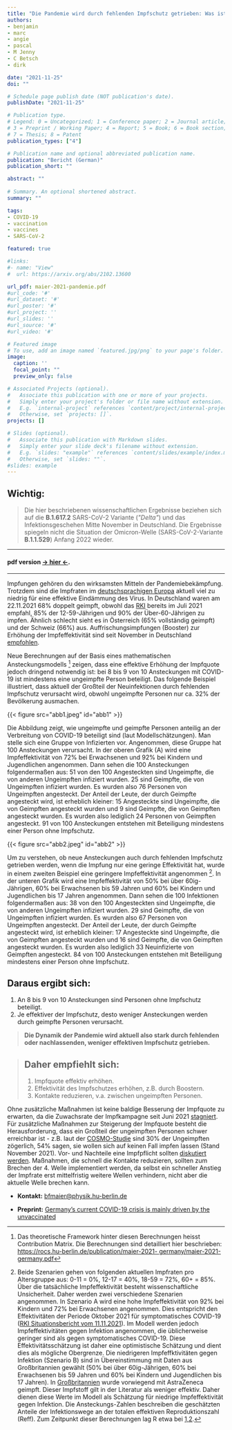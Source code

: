 ```yaml
---
title: "Die Pandemie wird durch fehlenden Impfschutz getrieben: Was ist zu tun?"
authors:
- benjamin
- marc
- angie
- pascal
- M Jenny
- C Betsch
- dirk

date: "2021-11-25"
doi: ""

# Schedule page publish date (NOT publication's date).
publishDate: "2021-11-25"

# Publication type.
# Legend: 0 = Uncategorized; 1 = Conference paper; 2 = Journal article;
# 3 = Preprint / Working Paper; 4 = Report; 5 = Book; 6 = Book section;
# 7 = Thesis; 8 = Patent
publication_types: ["4"]

# Publication name and optional abbreviated publication name.
publication: "Bericht (German)"
publication_short: ""

abstract: ""
          
# Summary. An optional shortened abstract.
summary: ""

tags:
- COVID-19
- vaccination
- vaccines
- SARS-CoV-2

featured: true

#links:
#- name: "View"
#  url: https://arxiv.org/abs/2102.13600

url_pdf: maier-2021-pandemie.pdf
#url_code: '#'
#url_dataset: '#'
#url_poster: '#'
#url_project: ''
#url_slides: ''
#url_source: '#'
#url_video: '#'

# Featured image
# To use, add an image named `featured.jpg/png` to your page's folder. 
image:
  caption: ''
  focal_point: ""
  preview_only: false

# Associated Projects (optional).
#   Associate this publication with one or more of your projects.
#   Simply enter your project's folder or file name without extension.
#   E.g. `internal-project` references `content/project/internal-project/index.md`.
#   Otherwise, set `projects: []`.
projects: []

# Slides (optional).
#   Associate this publication with Markdown slides.
#   Simply enter your slide deck's filename without extension.
#   E.g. `slides: "example"` references `content/slides/example/index.md`.
#   Otherwise, set `slides: ""`.
#slides: example
---
```



## **Wichtig:** 

>Die hier beschriebenen wissenschaftlichen Ergebnisse beziehen sich auf die **B.1.617.2** SARS-CoV-2 Variante (_"Delta"_) und das Infektionsgeschehen Mitte November in Deutschland. Die Ergebnisse spiegeln nicht die Situation der Omicron-Welle (SARS-CoV-2-Variante **B.1.1.529**) Anfang 2022 wieder.

---
#### pdf version [-> hier <-](mailer-2021-pandemie.pdf).
---

Impfungen gehören du den wirksamsten Mitteln der Pandemiebekämpfung. Trotzdem sind die Impfraten im [deutschsprachigen Europa](https://ourworldindata.org/covid-vaccinations?country=OWID_WRL) aktuell viel zu niedrig für eine effektive Eindämmung des Virus. In Deutschland waren am 22.11.2021 68% doppelt geimpft, obwohl das [RKI](https://www.google.com/url?sa=t&rct=j&q=&esrc=s&source=web&cd=&cad=rja&uact=8&ved=2ahUKEwjH84v28rD0AhWJzKQKHfsXCJUQFnoECAUQAQ&url=https://www.rki.de/DE/Content/Infekt/EpidBull/Archiv/2021/27/Art_01.html&usg=AOvVaw0G9DqJ7ijemGlZYRwXrZbW) bereits im Juli 2021 empfahl, 85% der 12-59-Jährigen und 90% der Über-60-Jährigen zu impfen. Ähnlich schlecht sieht es in Österreich (65% vollständig geimpft) und der Schweiz (66%) aus. Auffrischungsimpfungen (Booster) zur Erhöhung der Impfeffektivität sind seit November in Deutschland [empfohlen](https://www.rki.de/DE/Content/Kommissionen/STIKO/Empfehlungen/PM_2021-11-18.html).

Neue Berechnungen auf der Basis eines mathematischen Ansteckungsmodells [^1] zeigen, dass eine effektive Erhöhung der Impfquote jedoch dringend notwendig ist: bei 8 bis 9 von 10 Ansteckungen mit COVID-19 ist mindestens eine ungeimpfte Person beteiligt. Das folgende Beispiel illustriert, dass aktuell der Großteil der Neuinfektionen durch fehlenden Impfschutz verursacht wird, obwohl ungeimpfte Personen nur ca. 32% der Bevölkerung ausmachen.

{{< figure src="abb1.jpeg" id="abb1" >}}

Die Abbildung zeigt, wie ungeimpfte und geimpfte Personen anteilig an der Verbreitung von COVID-19 beteiligt sind (laut Modellschätzungen). Man stelle sich eine Gruppe von Infizierten vor. Angenommen, diese Gruppe hat 100 Ansteckungen verursacht. In der oberen Grafik (A) wird eine Impfeffektivität von 72% bei Erwachsenen und 92% bei Kindern und
Jugendlichen angenommen. Dann sehen die 100 Ansteckungen folgendermaßen aus: 51
von den 100 Angesteckten sind Ungeimpfte, die von anderen Ungeimpften infiziert wurden. 25 sind Geimpfte, die von Ungeimpften infiziert wurden. Es wurden also 76 Personen von Ungeimpften angesteckt. Der Anteil der Leute, der durch Geimpfte angesteckt wird, ist erheblich kleiner: 15 Angesteckte sind Ungeimpfte, die von Geimpften angesteckt wurden und 9 sind Geimpfte, die von Geimpften angesteckt wurden. Es wurden also lediglich 24 Personen von Geimpften angesteckt. 91 von 100 Ansteckungen entstehen mit Beteiligung mindestens einer Person ohne Impfschutz.

{{< figure src="abb2.jpeg" id="abb2" >}}

Um zu verstehen, ob neue Ansteckungen auch durch fehlenden Impfschutz getrieben werden, wenn die Impfung nur eine geringe Effektivität hat, wurde in einem zweiten Beispiel eine geringere Impfeffektivität angenommen [^2]. In der unteren Grafik wird eine Impfeffektivität von 50% bei über 60ig-Jährigen, 60% bei Erwachsenen bis 59 Jahren und 60% bei Kindern und Jugendlichen bis 17 Jahren angenommen. Dann sehen die 100 Infektionen folgendermaßen aus: 38 von den 100 Angesteckten sind Ungeimpfte, die von anderen Ungeimpften infiziert wurden. 29 sind Geimpfte, die von Ungeimpften infiziert wurden. Es wurden also 67 Personen von Ungeimpften angesteckt. Der Anteil der Leute, der durch Geimpfte angesteckt wird, ist erheblich kleiner: 17 Angesteckte sind Ungeimpfte, die von Geimpften angesteckt wurden und 16 sind Geimpfte, die von Geimpften angesteckt wurden. Es wurden also lediglich 33 Neuinfizierte von Geimpften angesteckt. 84 von 100 Ansteckungen entstehen mit Beteiligung mindestens einer Person ohne Impfschutz.

## Daraus ergibt sich:

1. An 8 bis 9 von 10 Ansteckungen sind Personen ohne Impfschutz beteiligt.
2. Je effektiver der Impfschutz, desto weniger Ansteckungen werden durch geimpfte Personen verursacht. 

> **Die Dynamik der Pandemie wird aktuell also stark durch fehlenden oder nachlassenden, weniger effektiven Impfschutz getrieben.** 

> ## Daher empfiehlt sich:
> 1. Impfquote effektiv erhöhen.
> 2. Effektivität des Impfschutzes erhöhen, z.B. durch Boostern.
> 3. Kontakte reduzieren, v.a. zwischen ungeimpften Personen. 

Ohne zusätzliche Maßnahmen ist keine baldige Besserung der Impfquote zu erwarten, da die Zuwachsrate der Impfkampagne seit Juni 2021 [stagniert](http://impfdashboard.de/). Für zusätzliche Maßnahmen zur Steigerung der Impfquote besteht die Herausforderung, dass ein Großteil der ungeimpften Personen schwer erreichbar ist - z.B. laut der [COSMO-Studie](https://projekte.uni-erfurt.de/cosmo2020/web/summary/56/) sind 30% der Ungeimpften zögerlich, 54% sagen, sie wollen sich auf keinen Fall impfen lassen (Stand November 2021). Vor- und Nachteile eine Impfpflicht sollten [diskutiert werden](https://psyarxiv.com/pmx3w). Maßnahmen, die schnell die Kontakte reduzieren, sollten zum Brechen der 4. Welle implementiert werden, da selbst ein schneller Anstieg der Impfrate erst mittelfristig weitere Wellen verhindern, nicht aber die aktuelle Welle brechen kann.

- **Kontakt:** [bfmaier@physik.hu-berlin.de](mailto:bfmaier@physik.hu-berlin.de)

- **Preprint:** [Germany’s current COVID-19 crisis is mainly driven by the unvaccinated](http://localhost:1313/publication/maier-2021-germany/maier-2021-germany.pdf)

[^1]: Das theoretische Framework hinter diesen Berechnungen heisst Contribution Matrix. Die Berechnungen sind detailliert hier beschrieben: [https://rocs.hu-berlin.de/publication/maier-2021- germany/maier-2021-germany.pdf](https://rocs.hu-berlin.de/publication/maier-2021-germany/maier-2021-germany.pdf)

[^2]: Beide Szenarien gehen von folgenden aktuellen Impfraten pro Altersgruppe aus: 0-11 = 0%, 12-17 = 40%, 18-59 = 72%, 60+ = 85%. Über die tatsächliche Impfeffektivität besteht wissenschaftliche Unsicherheit. Daher werden zwei verschiedene Szenarien angenommen. In Szenario A wird eine hohe Impfeffektivität von 92% bei Kindern und 72% bei Erwachsenen angenommen. Dies entspricht den Effektivitäten der Periode Oktober 2021 für symptomatisches COVID-19 ([RKI Situationsbericht vom 11.11.2021](https://www.rki.de/DE/Content/InfAZ/N/Neuartiges_Coronavirus/Situationsberichte/Gesamt.html)). Im Modell werden jedoch Impfeffektivitäten gegen Infektion angenommen, die üblicherweise geringer sind als gegen symptomatisches COVID-19. Diese Effektivitätsschätzung ist daher eine optimistische Schätzung und dient dies als mögliche Obergrenze. Die niedrigeren Impfeffktivitäten gegen Infektion (Szenario B) sind in Übereinstimmung mit Daten aus Großbritannien gewählt (50% bei über 60ig-Jährigen, 60% bei Erwachsenen bis 59 Jahren und 60% bei Kindern und Jugendlichen bis 17 Jahren). In [Großbritannien](https://www.science.org/doi/10.1126/science.abm0620) wurde vorwiegend mit AstraZeneca geimpft. Dieser Impfstoff gilt in der Literatur als weniger effektiv. Daher dienen diese Werte im Modell als Schätzung für niedrige Impfeffektivität gegen Infektion. Die Ansteckungs-Zahlen beschreiben die geschätzten Anteile der Infektionswege an der totalen effektiven Reproduktionszahl (Reff). Zum Zeitpunkt dieser Berechnungen lag R etwa bei [1,2](https://github.com/robert-koch-institut/SARS-CoV-2-Nowcasting_und_-R-Schaetzung/blob/main/Nowcast_R_aktuell.csv).
